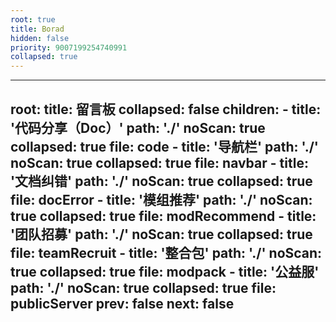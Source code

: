 ```yaml
---
root: true
title: Borad
hidden: false
priority: 9007199254740991
collapsed: true
---
```


---
root:
  title: 留言板
  collapsed: false
  children:
      - title: '代码分享（Doc）'
        path: './'
        noScan: true
        collapsed: true
        file: code
      - title: '导航栏'
        path: './'
        noScan: true
        collapsed: true
        file: navbar
      - title: '文档纠错'
        path: './'
        noScan: true
        collapsed: true
        file: docError
      - title: '模组推荐'
        path: './'
        noScan: true
        collapsed: true
        file: modRecommend
      - title: '团队招募'
        path: './'
        noScan: true
        collapsed: true
        file: teamRecruit
      - title: '整合包'
        path: './'
        noScan: true
        collapsed: true
        file: modpack
      - title: '公益服'
        path: './'
        noScan: true
        collapsed: true
        file: publicServer
prev: false
next: false
---
